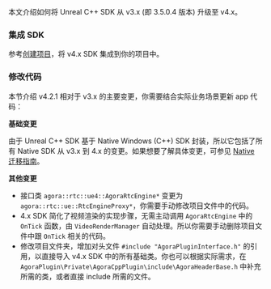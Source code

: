 
本文介绍如何将 Unreal C++ SDK 从 v3.x (即 3.5.0.4 版本) 升级至 v4.x。


### 集成 SDK
参考[创建项目](https://docportal.shengwang.cn/cn/live-streaming-premium-4.x/start_live_blueprint_ng?platform=Unreal-Blueprint#project)，将 v4.x SDK 集成到你的项目中。

### 修改代码

本节介绍 v4.2.1 相对于 v3.x 的主要变更，你需要结合实际业务场景更新 app 代码：

**基础变更**

由于 Unreal C++ SDK 基于 Native Windows (C++) SDK 封装，所以它包括了所有 Native SDK 从 v3.x 到 4.x 的变更。如果想要了解具体变更，可参见 [Native 迁移指南](https://docportal.shengwang.cn/cn/voice-call-4.x/migration_guide_windows_ng?platform=Windows)。

**其他变更**
- 接口类 `agora::rtc::ue4::AgoraRtcEngine*` 变更为 `agora::rtc::ue::RtcEngineProxy*`，你需要手动修改项目文件中的代码。
- 4.x SDK 简化了视频渲染的实现步骤，无需主动调用 `AgoraRtcEngine` 中的 `OnTick` 函数，由 `VideoRenderManager` 自动处理。所以你需要手动删除项目文件中跟 `OnTick` 相关的代码。
- 修改项目文件夹，增加对头文件 `#include "AgoraPluginInterface.h"` 的引用，以直接导入 v4.x SDK 中的所有基础类。你也可以根据实际需求，在 `AgoraPlugin\Private\AgoraCppPlugin\include\AgoraHeaderBase.h` 中补充所需的类，或者直接 include 所需的文件。
